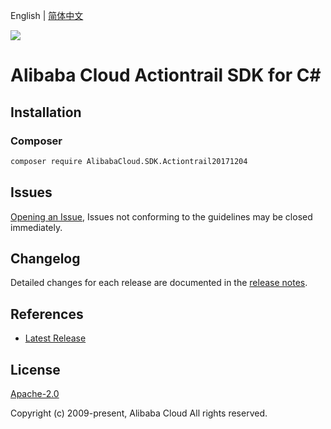 English | [简体中文](README-CN.md)

![](https://aliyunsdk-pages.alicdn.com/icons/AlibabaCloud.svg)

# Alibaba Cloud Actiontrail SDK for C#

## Installation

### Composer

```bash
composer require AlibabaCloud.SDK.Actiontrail20171204
```

## Issues

[Opening an Issue](https://github.com/aliyun/alibabacloud-csharp-sdk/issues/new), Issues not conforming to the guidelines may be closed immediately.

## Changelog

Detailed changes for each release are documented in the [release notes](./ChangeLog.md).

## References

* [Latest Release](https://github.com/aliyun/alibabacloud-csharp-sdk/)

## License

[Apache-2.0](http://www.apache.org/licenses/LICENSE-2.0)

Copyright (c) 2009-present, Alibaba Cloud All rights reserved.
